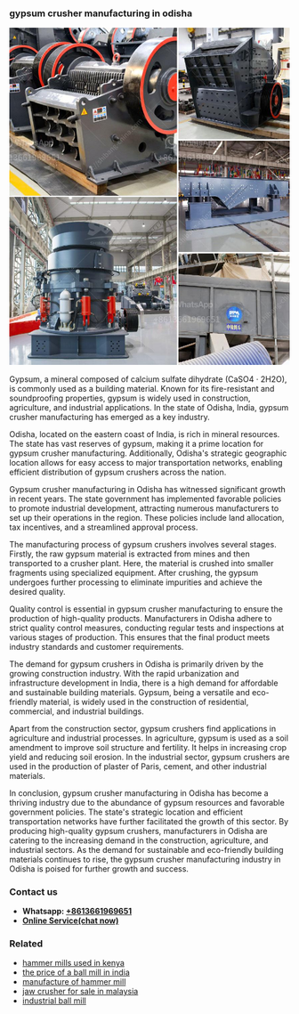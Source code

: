 <h3>gypsum crusher manufacturing in odisha</h3><img src='1706755853.jpg' alt=''><p>Gypsum, a mineral composed of calcium sulfate dihydrate (CaSO4 · 2H2O), is commonly used as a building material. Known for its fire-resistant and soundproofing properties, gypsum is widely used in construction, agriculture, and industrial applications. In the state of Odisha, India, gypsum crusher manufacturing has emerged as a key industry.</p><p>Odisha, located on the eastern coast of India, is rich in mineral resources. The state has vast reserves of gypsum, making it a prime location for gypsum crusher manufacturing. Additionally, Odisha's strategic geographic location allows for easy access to major transportation networks, enabling efficient distribution of gypsum crushers across the nation.</p><p>Gypsum crusher manufacturing in Odisha has witnessed significant growth in recent years. The state government has implemented favorable policies to promote industrial development, attracting numerous manufacturers to set up their operations in the region. These policies include land allocation, tax incentives, and a streamlined approval process.</p><p>The manufacturing process of gypsum crushers involves several stages. Firstly, the raw gypsum material is extracted from mines and then transported to a crusher plant. Here, the material is crushed into smaller fragments using specialized equipment. After crushing, the gypsum undergoes further processing to eliminate impurities and achieve the desired quality.</p><p>Quality control is essential in gypsum crusher manufacturing to ensure the production of high-quality products. Manufacturers in Odisha adhere to strict quality control measures, conducting regular tests and inspections at various stages of production. This ensures that the final product meets industry standards and customer requirements.</p><p>The demand for gypsum crushers in Odisha is primarily driven by the growing construction industry. With the rapid urbanization and infrastructure development in India, there is a high demand for affordable and sustainable building materials. Gypsum, being a versatile and eco-friendly material, is widely used in the construction of residential, commercial, and industrial buildings.</p><p>Apart from the construction sector, gypsum crushers find applications in agriculture and industrial processes. In agriculture, gypsum is used as a soil amendment to improve soil structure and fertility. It helps in increasing crop yield and reducing soil erosion. In the industrial sector, gypsum crushers are used in the production of plaster of Paris, cement, and other industrial materials.</p><p>In conclusion, gypsum crusher manufacturing in Odisha has become a thriving industry due to the abundance of gypsum resources and favorable government policies. The state's strategic location and efficient transportation networks have further facilitated the growth of this sector. By producing high-quality gypsum crushers, manufacturers in Odisha are catering to the increasing demand in the construction, agriculture, and industrial sectors. As the demand for sustainable and eco-friendly building materials continues to rise, the gypsum crusher manufacturing industry in Odisha is poised for further growth and success.</p><h3>Contact us</h3><ul><li><strong>Whatsapp:&nbsp;<a href="https://wa.me/8613661969651">+8613661969651</a></strong></li><li><a href="https://swt.shibang-china.com/?git&amp;zhl&amp;gypsum crusher manufacturing in odisha"><strong>Online Service(chat now)</strong></a></li></ul><h3>Related</h3><ul><li><a href='hammer mills used in kenya.md'>hammer mills used in kenya</a></li><li><a href='the price of a ball mill in india.md'>the price of a ball mill in india</a></li><li><a href='manufacture of hammer mill.md'>manufacture of hammer mill</a></li><li><a href='jaw crusher for sale in malaysia.md'>jaw crusher for sale in malaysia</a></li><li><a href='industrial ball mill.md'>industrial ball mill</a></li></ul>